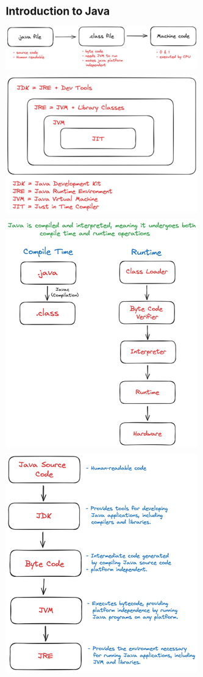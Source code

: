 # Introduction to Java

![Java](../.assets/002/001.png)

![Java](../.assets/002/002.png)

![Java](../.assets/002/003.png)

![Java](../.assets/002/004.png)
